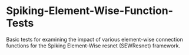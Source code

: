 # Spiking-Element-Wise-Function-Tests
Basic tests for examining the impact of various element-wise connection functions for the Spiking Element-Wise resnet (SEWResnet) framework.
